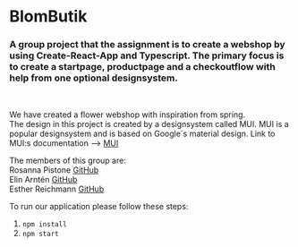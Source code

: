 # BlomButik

### A group project that the assignment is to create a webshop by using Create-React-App and Typescript. The primary focus is to create a startpage, productpage and a checkoutflow with help from one optional designsystem.

<br>

We have created a flower webshop with inspiration from spring. <br>
The design in this project is created by a designsystem called MUI. MUI is a popular designsystem and is based on Google´s material design. Link to MUI:s documentation --> [MUI](https://mui.com/getting-started/installation/)

The members of this group are: <br>
Rosanna Pistone [GitHub](https://github.com/rosannapistone)<br>
Elin Arntén [GitHub](https://github.com/elinarnten)<br>
Esther Reichmann [GitHub](https://github.com/ezzequ) <br>

To run our application please follow these steps:

1. `npm install`
2. `npm start`
